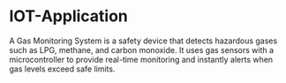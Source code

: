 # IOT-Application
A Gas Monitoring System is a safety device that detects hazardous gases such as LPG, methane, and carbon monoxide. It uses gas sensors with a microcontroller to provide real-time monitoring and instantly alerts when gas levels exceed safe limits.
